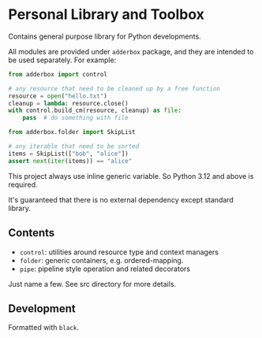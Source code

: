 # Personal Library and Toolbox

Contains general purpose library for Python developments.

All modules are provided under `adderbox` package, and they are intended to
be used separately. For example:

```python
from adderbox import control

# any resource that need to be cleaned up by a free function
resource = open("hello.txt")  
cleanup = lambda: resource.close()
with control.build_cm(resource, cleanup) as file:
    pass  # do something with file

from adderbox.folder import SkipList

# any iterable that need to be sorted
items = SkipList(["bob", "alice"])
assert next(iter(items)) == "alice"
```

This project always use inline generic variable.
So Python 3.12 and above is required.

It's guaranteed that there is no external dependency except standard library.

## Contents

- `control`: utilities around resource type and context managers
- `folder`: generic containers, e.g. ordered-mapping.
- `pipe`: pipeline style operation and related decorators

Just name a few. See src directory for more details.

## Development

Formatted with `black`.
